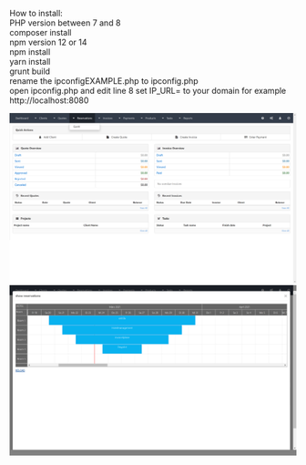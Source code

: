 
<p align="center">
  <p>How to install:
<br> PHP version between 7 and 8
<br> composer install
<br> npm version 12 or 14
<br> npm install
<br> yarn install 
<br> grunt build
<br> rename the ipconfigEXAMPLE.php to ipconfig.php 
<br> open ipconfig.php and edit line 8 set IP_URL= to your domain for example http://localhost:8080
</p>

  <img src="readme/001.png">
  <img src="readme/002.png">
</p>
